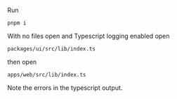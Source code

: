 
Run
```
pnpm i
 ```


With no files open and Typescript logging enabled open 
```
packages/ui/src/lib/index.ts
```


then open

```
apps/web/src/lib/index.ts
```

Note the errors in the typescript output.